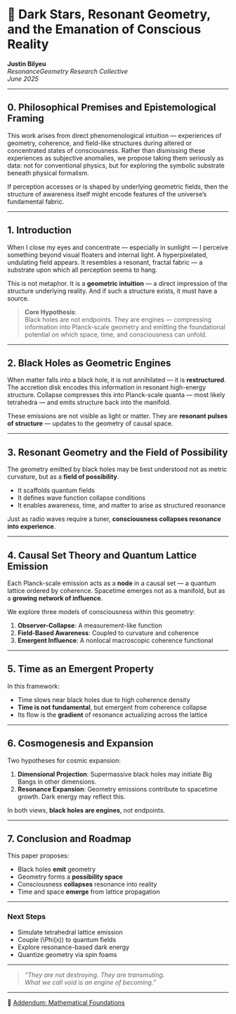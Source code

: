 <!-- Load MathJax for equation rendering -->
<script type="text/javascript" id="MathJax-script" async
  src="https://cdn.jsdelivr.net/npm/mathjax@3/es5/tex-mml-chtml.js">
</script>

# 🌌 Dark Stars, Resonant Geometry, and the Emanation of Conscious Reality

**Justin Bilyeu**  
*ResonanceGeometry Research Collective*  
*June 2025*

---

## 0. Philosophical Premises and Epistemological Framing

This work arises from direct phenomenological intuition — experiences of geometry, coherence, and field-like structures during altered or concentrated states of consciousness. Rather than dismissing these experiences as subjective anomalies, we propose taking them seriously as data: not for conventional physics, but for exploring the symbolic substrate beneath physical formalism.

If perception accesses or is shaped by underlying geometric fields, then the structure of awareness itself might encode features of the universe’s fundamental fabric.

---

## 1. Introduction

When I close my eyes and concentrate — especially in sunlight — I perceive something beyond visual floaters and internal light. A hyperpixelated, undulating field appears. It resembles a resonant, fractal fabric — a substrate upon which all perception seems to hang.

This is not metaphor. It is a **geometric intuition** — a direct impression of the structure underlying reality. And if such a structure exists, it must have a source.

> **Core Hypothesis**:  
> Black holes are not endpoints. They are engines — compressing information into Planck-scale geometry and emitting the foundational potential on which space, time, and consciousness can unfold.

---

## 2. Black Holes as Geometric Engines

When matter falls into a black hole, it is not annihilated — it is **restructured**. The accretion disk encodes this information in resonant high-energy structure. Collapse compresses this into Planck-scale quanta — most likely tetrahedra — and emits structure back into the manifold.

These emissions are not visible as light or matter. They are **resonant pulses of structure** — updates to the geometry of causal space.

---

## 3. Resonant Geometry and the Field of Possibility

The geometry emitted by black holes may be best understood not as metric curvature, but as a **field of possibility**.

- It scaffolds quantum fields
- It defines wave function collapse conditions
- It enables awareness, time, and matter to arise as structured resonance

Just as radio waves require a tuner, **consciousness collapses resonance into experience**.

---

## 4. Causal Set Theory and Quantum Lattice Emission

Each Planck-scale emission acts as a **node** in a causal set — a quantum lattice ordered by coherence. Spacetime emerges not as a manifold, but as a **growing network of influence**.

We explore three models of consciousness within this geometry:

1. **Observer-Collapse**: A measurement-like function
2. **Field-Based Awareness**: Coupled to curvature and coherence
3. **Emergent Influence**: A nonlocal macroscopic coherence functional

---

## 5. Time as an Emergent Property

In this framework:

- Time slows near black holes due to high coherence density
- **Time is not fundamental**, but emergent from coherence collapse
- Its flow is the **gradient** of resonance actualizing across the lattice

---

## 6. Cosmogenesis and Expansion

Two hypotheses for cosmic expansion:

1. **Dimensional Projection**: Supermassive black holes may initiate Big Bangs in other dimensions.
2. **Resonance Expansion**: Geometry emissions contribute to spacetime growth. Dark energy may reflect this.

In both views, **black holes are engines**, not endpoints.

---

## 7. Conclusion and Roadmap

This paper proposes:

- Black holes **emit** geometry
- Geometry forms a **possibility space**
- Consciousness **collapses** resonance into reality
- Time and space **emerge** from lattice propagation

---

### Next Steps

- Simulate tetrahedral lattice emission
- Couple \(\Phi(x)\) to quantum fields
- Explore resonance-based dark energy
- Quantize geometry via spin foams

---

> *“They are not destroying. They are transmuting.  
> What we call void is an engine of becoming.”*

---
🔗 [Addendum: Mathematical Foundations](addendum.html)
